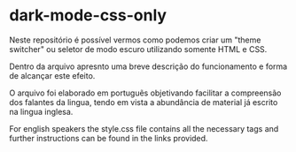 # dark-mode-css-only

Neste repositório é possível vermos como podemos criar um "theme switcher" ou seletor de modo escuro utilizando somente HTML e CSS. 

Dentro da arquivo apresnto uma breve descrição do funcionamento e forma de alcançar este efeito.

O arquivo foi elaborado em portuguẽs objetivando facilitar a compreensão dos falantes da lingua, tendo em vista a abundância de material já escrito na lingua inglesa.

For english speakers the style.css file contains all the necessary tags and further instructions can be found in the links provided.

